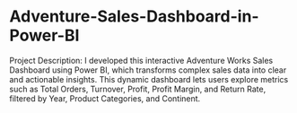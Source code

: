 # Adventure-Sales-Dashboard-in-Power-BI
Project Description: I developed this interactive Adventure Works Sales Dashboard using Power BI, which transforms complex sales data into clear and actionable insights. This dynamic dashboard lets users explore metrics such as Total Orders, Turnover, Profit, Profit Margin, and Return Rate, filtered by Year, Product Categories, and Continent.
